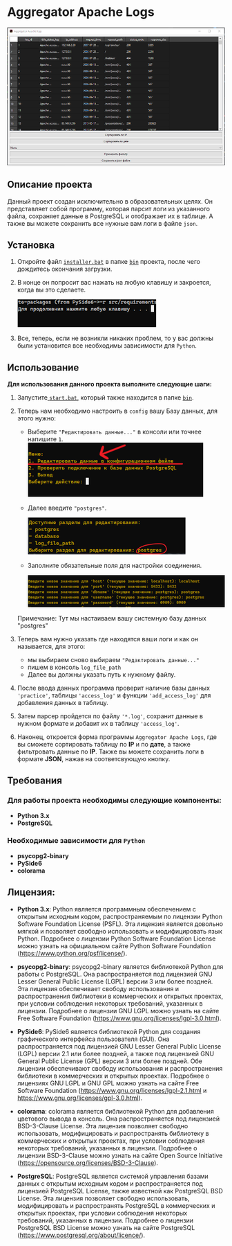 # Aggregator Apache Logs
![img.png](src/files/img1.png)

## Описание проекта

Данный проект создан исключительно в образовательных целях. Он представляет собой программу, которая парсит логи из указанного файла, сохраняет данные в PostgreSQL и отображает их в таблице. А также вы можете сохранить все нужные вам логи в файле `json`.

## Установка

1. Откройте файл [`installer.bat`](bin/installer.bat) в папке [`bin`](bin) проекта, после чего дождитесь окончания загрузки.


2. В конце он попросит вас нажать на любую клавишу и закроется, когда вы это сделаете.

    ![img.png](src/files/img2.png)


3. Все, теперь, если не возникли никаких проблем, то у вас должны 
были установится все необходимы зависимости для `Python`.


## Использование

**Для использования данного проекта выполните следующие шаги:**

1. Запустите[ `start.bat`,](bin/start.bat) который также находится в папке [`bin`](bin).


2. Теперь нам необходимо настроить в `config` вашу Базу данных, для этого нужно:

   * Выберите `"Редактировать данные..."` в консоли или точнее напишите `1`.
  ![img.png](src/files/ima3.png)
   
   * Далее введите `"postgres"`.
   
     ![img.png](src/files/img4.png)
   * Заполните обязательные поля для настройки соединения.
     
       ![img_1.png](src/files/img5.png)



    Примечание: Тут мы настаиваем вашу системную базу данных "postgres"

3. Теперь вам нужно указать где находятся ваши логи и как он называется, для этого: 
   * мы выбираем сново выбираем `"Редактировать данные..."`
   * пишем в консоль `log_file_path` 
   * Далее вы должны указать путь к нужному файлу.


4. После ввода данных программа проверит наличие базы данных `'practice'`, таблицы `'access_log'` и функции `'add_access_log'` для добавления данных в таблицу.


5. Затем парсер пройдется по файлу `'*.log'`, сохранит данные в нужном формате и добавит их в таблицу `'access_log'`.


6. Наконец, откроется форма программы `Aggregator Apache Logs`, где вы сможете сортировать таблицу по **IP** и по **дате**, а также фильтровать данные по **IP**. Также вы можете сохранить логи в формате **JSON**, нажав на соответсвующую кнопку.

## Требования
### Для работы проекта необходимы следующие компоненты:

* **Python 3.x**
* **PostgreSQL**

### Необходимые зависимости для `Python`

* **psycopg2-binary**
* **PySide6**
* **colorama**


## Лицензия:

* **Python 3.x**: Python является программным обеспечением с открытым исходным кодом, распространяемым по лицензии Python Software Foundation License (PSFL). Эта лицензия является довольно мягкой и позволяет свободно использовать и модифицировать язык Python. Подробнее о лицензии Python Software Foundation License можно узнать на официальном сайте Python Software Foundation (https://www.python.org/psf/license/).


* **psycopg2-binary**: psycopg2-binary является библиотекой Python для работы с PostgreSQL. Она распространяется под лицензией GNU Lesser General Public License (LGPL) версии 3 или более поздней. Эта лицензия обеспечивает свободу использования и распространения библиотеки в коммерческих и открытых проектах, при условии соблюдения некоторых требований, указанных в лицензии. Подробнее о лицензии GNU LGPL можно узнать на сайте Free Software Foundation (https://www.gnu.org/licenses/lgpl-3.0.html).


* **PySide6**: PySide6 является библиотекой Python для создания графического интерфейса пользователя (GUI). Она распространяется под лицензией GNU Lesser General Public License (LGPL) версии 2.1 или более поздней, а также под лицензией GNU General Public License (GPL) версии 3 или более поздней. Обе лицензии обеспечивают свободу использования и распространения библиотеки в коммерческих и открытых проектах. Подробнее о лицензиях GNU LGPL и GNU GPL можно узнать на сайте Free Software Foundation (https://www.gnu.org/licenses/lgpl-2.1.html и https://www.gnu.org/licenses/gpl-3.0.html).


* **colorama**: colorama является библиотекой Python для добавления цветового вывода в консоль. Она распространяется под лицензией BSD-3-Clause License. Эта лицензия позволяет свободно использовать, модифицировать и распространять библиотеку в коммерческих и открытых проектах, при условии соблюдения некоторых требований, указанных в лицензии. Подробнее о лицензии BSD-3-Clause можно узнать на сайте Open Source Initiative (https://opensource.org/licenses/BSD-3-Clause).


* **PostgreSQL**: PostgreSQL является системой управления базами данных с открытым исходным кодом и распространяется под лицензией PostgreSQL License, также известной как PostgreSQL BSD License. Эта лицензия позволяет свободно использовать, модифицировать и распространять PostgreSQL в коммерческих и открытых проектах, при условии соблюдения некоторых требований, указанных в лицензии. Подробнее о лицензии PostgreSQL BSD License можно узнать на сайте PostgreSQL (https://www.postgresql.org/about/licence/).

